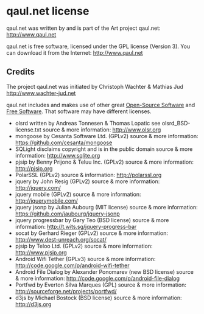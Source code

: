 # qaul.net license

qaul.net was written by and is part of the Art project qaul.net: 
http://www.qaul.net 

qaul.net is free software, licensed under the GPL license (Version 3).
You can download it from the Internet: http://www.qaul.net


Credits
-------

The project qaul.net was initiated by Christoph Wachter & Mathias Jud 
http://www.wachter-jud.net

qaul.net includes and makes use of other great [Open-Source Software]() and [Free Software]().
That software may have different licenses.

* olsrd written by Andreas Tonnesen & Thomas Lopatic see olsrd_BSD-license.txt
  source & more information: http://www.olsr.org
* mongoose by Cesanta Software Ltd. (GPLv2)
  source & more information: https://github.com/cesanta/mongoose
* SQLight disclaims copyright and is in the public domain
  source & more information: http://www.sqlite.org
* pjsip by Benny Prijono & Teluu Inc. (GPLv2)
  source & more information: http://pjsip.org
* PolarSSL (GPLv2)
  source & information: http://polarssl.org
* jquery by John Resig (GPLv2)
  source & more information: http://jquery.com/
* jquery mobile (GPLv2)
  source & more information: http://jquerymobile.com/
* jquery jsonp by Julian Aubourg (MIT license)
  source & more information: https://github.com/jaubourg/jquery-jsonp
* jquery progressbar by Gary Teo (BSD license)
  source & more information: http://t.wits.sg/jquery-progress-bar
* socat by Gerhard Rieger (GPLv2)
  source & more information: http://www.dest-unreach.org/socat/
* pjsip by Teloo Ltd. (GPLv2)
  source & more information: http://www.pjsip.org  
* Android Wifi Tether (GPLv3)
  source & more information: http://code.google.com/p/android-wifi-tether
* Android File Dialog by Alexander Ponomarev (new BSD license)
  source & more information: http://code.google.com/p/android-file-dialog
* Portfwd by Everton Silva Marques (GPL)
  source & more information: http://sourceforge.net/projects/portfwd/
* d3js by Michael Bostock (BSD license)
  source & more information: http://d3js.org
